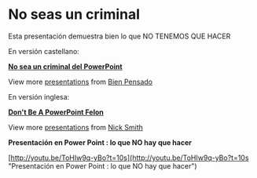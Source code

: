 # No seas un criminal

Esta presentación demuestra bien lo que NO TENEMOS QUE HACER

En versión castellano:

**[No sea un criminal del PowerPoint](http://www.slideshare.net/mercadeobienpensado/no-sea-un-criminal-del-powerpoint "No sea un criminal del PowerPoint")**

View more [presentations](http://www.slideshare.net/) from [Bien Pensado](http://www.slideshare.net/mercadeobienpensado)

En versión inglesa:

**[Don't Be A PowerPoint Felon](http://www.slideshare.net/nickomundo/dont-be-a-powerpoint-felon "Don't Be A PowerPoint Felon")**

View more [presentations](http://www.slideshare.net/) from [Nick Smith](http://www.slideshare.net/nickomundo)

**Presentación en Power Point : lo que NO hay que hacer**

[http://youtu.be/ToHIw9q-yBo?t=10s](http://youtu.be/ToHIw9q-yBo?t=10s "Presentación en Power Point : lo que NO hay que hacer")

